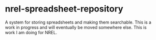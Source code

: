 # nrel-spreadsheet-repository
A system for storing spreadsheets and making them searchable. This is a work in progress and will eventually be moved somewhere else. This is work I am doing for NREL.
